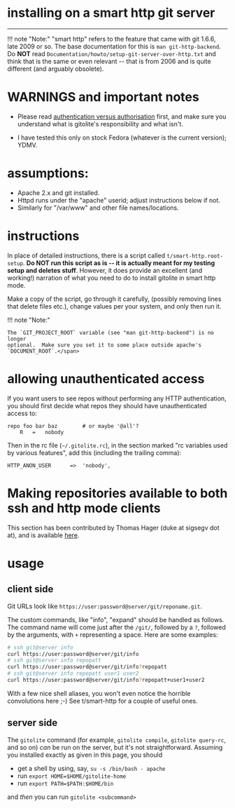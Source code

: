 # installing on a smart http git server

----

!!! note "Note:"
    "smart http" refers to the feature that came with git 1.6.6, late 2009 or
    so.  The base documentation for this is `man git-http-backend`.  Do
    **NOT** read `Documentation/howto/setup-git-server-over-http.txt` and
    think that is the same or even relevant -- that is from 2006 and is quite
    different (and arguably obsolete).

# WARNINGS and important notes

  * Please read [authentication versus authorisation][auth] first, and make
    sure you understand what is gitolite's responsibility and what isn't.

  * I have tested this only on stock Fedora (whatever is the current version);
    YDMV.

[auth]: concepts/#authentication-and-authorisation

# assumptions:

  * Apache 2.x and git installed.
  * Httpd runs under the "apache" userid; adjust instructions below if not.
  * Similarly for "/var/www" and other file names/locations.

# instructions

In place of detailed instructions, there is a script called
`t/smart-http.root-setup`.  **Do NOT run this script as is -- it is actually
meant for my testing setup and deletes stuff**.  However, it does provide an
excellent (and working!) narration of what you need to do to install gitolite
in smart http mode.

Make a copy of the script, go through it carefully, (possibly removing lines
that delete files etc.), change values per your system, and only then run it.

!!! note "Note:"

    The `GIT_PROJECT_ROOT` variable (see "man git-http-backend") is no longer
    optional.  Make sure you set it to some place outside apache's
    `DOCUMENT_ROOT`.</span>

# allowing unauthenticated access

If you want users to see repos without performing any HTTP authentication, you
should first decide what repos they should have unauthenticated access to:

    repo foo bar baz        # or maybe '@all'?
        R   =   nobody

Then in the rc file (`~/.gitolite.rc`), in the section marked "rc variables
used by various features", add this (including the trailing comma):

    HTTP_ANON_USER      =>  'nobody',

# Making repositories available to both ssh and http mode clients

This section has been contributed by Thomas Hager (duke at sigsegv dot at),
and is available [here](contrib/ssh-and-http).

# usage

## client side

Git URLs look like `https://user:password@server/git/reponame.git`.

The custom commands, like "info", "expand" should be handled as follows.  The
command name will come just after the `/git/`, followed by a `?`, followed by
the arguments, with `+` representing a space.  Here are some examples:

```sh
# ssh git@server info
curl https://user:password@server/git/info
# ssh git@server info repopatt
curl https://user:password@server/git/info?repopatt
# ssh git@server info repopatt user1 user2
curl https://user:password@server/git/info?repopatt+user1+user2
```

With a few nice shell aliases, you won't even notice the horrible convolutions
here ;-)  See t/smart-http for a couple of useful ones.

## server side

The `gitolite` command (for example, `gitolite compile`, `gitolite query-rc`,
and so on) *can* be run on the server, but it's not straightforward.  Assuming
you installed exactly as given in this page, you should

  * get a shell by using, say, `su -s /bin/bash - apache`
  * run `export HOME=$HOME/gitolite-home`
  * run `export PATH=$PATH:$HOME/bin`

and *then* you can run `gitolite <subcommand>`

